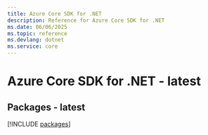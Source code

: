 ```yaml
---
title: Azure Core SDK for .NET
description: Reference for Azure Core SDK for .NET
ms.date: 06/06/2025
ms.topic: reference
ms.devlang: dotnet
ms.service: core
---
```

# Azure Core SDK for .NET - latest
## Packages - latest
[!INCLUDE [packages](core-index.md)]